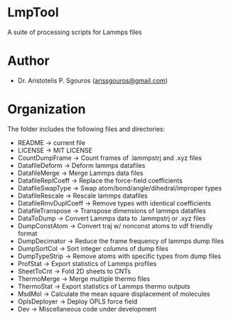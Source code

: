 # LmpTool
A suite of processing scripts for Lammps files

# Author
- Dr. Aristotelis P. Sgouros (arissgouros@gmail.com)

# Organization
The folder includes the following files and directories:
 - README               -> current file
 - LICENSE              -> MIT LICENSE
 - CountDumpFrame       -> Count frames of .lammpstrj and .xyz files
 - DatafileDeform       -> Deform lammps datafiles
 - DatafileMerge        -> Merge Lammps data files
 - DatafileReplCoeff    -> Replace the force-field coefficients
 - DatafileSwapType     -> Swap atom/bond/angle/dihedral/improper types
 - DatafileRescale      -> Rescale lammps datafiles
 - DatafileRmvDuplCoeff -> Remove types with identical coefficients
 - DatafileTranspose    -> Transpose dimensions of lammps datafiles
 - DataToDump           -> Convert Lammps data to .lammpstrj or .xyz files
 - DumpConstAtom        -> Convert traj w/ nonconst atoms to vdf friendly format
 - DumpDecimator        -> Reduce the frame frequency of lammps dump files
 - DumpSortCol          -> Sort integer columns of dump files
 - DumpTypeStrip        -> Remove atoms with specific types from dump files
 - ProfStat             -> Export statistics of Lammps profiles
 - SheetToCnt           -> Fold 2D sheets to CNTs
 - ThermoMerge          -> Merge multiple thermo files
 - ThermoStat           -> Export statistics of Lammps thermo outputs
 - MsdMol               -> Calculate the mean square displacement of molecules
 - OplsDeployer         -> Deploy OPLS force field
 - Dev                  -> Miscellaneous code under development
